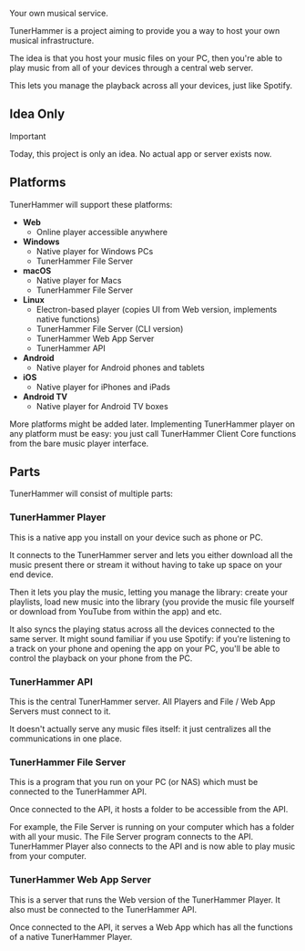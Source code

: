 Your own musical service.

TunerHammer is a project aiming to provide you a way to host your own musical infrastructure.

The idea is that you host your music files on your PC, then you're able to play music from all of your devices through a central web server.

This lets you manage the playback across all your devices, just like Spotify.

## Idea Only

> [!IMPORTANT]
> Today, this project is only an idea. No actual app or server exists now.

## Platforms

TunerHammer will support these platforms:

- **Web**
  * Online player accessible anywhere
- **Windows**
  * Native player for Windows PCs
  * TunerHammer File Server
- **macOS**
  * Native player for Macs
  * TunerHammer File Server
- **Linux**
  * Electron-based player (copies UI from Web version, implements native functions)
  * TunerHammer File Server (CLI version)
  * TunerHammer Web App Server
  * TunerHammer API
- **Android**
  * Native player for Android phones and tablets
- **iOS**
  * Native player for iPhones and iPads
- **Android TV**
  * Native player for Android TV boxes

More platforms might be added later. Implementing TunerHammer player on any platform must be easy: you just call TunerHammer Client Core functions from the bare music player interface.

## Parts

TunerHammer will consist of multiple parts:

### TunerHammer Player

This is a native app you install on your device such as phone or PC.

It connects to the TunerHammer server and lets you either download all the music present there or stream it without having to take up space on your end device.

Then it lets you play the music, letting you manage the library: create your playlists, load new music into the library (you provide the music file yourself or download from YouTube from within the app) and etc.

It also syncs the playing status across all the devices connected to the same server. It might sound familiar if you use Spotify: if you're listening to a track on your phone and opening the app on your PC, you'll be able to control the playback on your phone from the PC.

### TunerHammer API

This is the central TunerHammer server. All Players and File / Web App Servers must connect to it.

It doesn't actually serve any music files itself: it just centralizes all the communications in one place.

### TunerHammer File Server

This is a program that you run on your PC (or NAS) which must be connected to the TunerHammer API.

Once connected to the API, it hosts a folder to be accessible from the API.

For example, the File Server is running on your computer which has a folder with all your music. The File Server program connects to the API. TunerHammer Player also connects to the API and is now able to play music from your computer.

### TunerHammer Web App Server

This is a server that runs the Web version of the TunerHammer Player. It also must be connected to the TunerHammer API.

Once connected to the API, it serves a Web App which has all the functions of a native TunerHammer Player.
